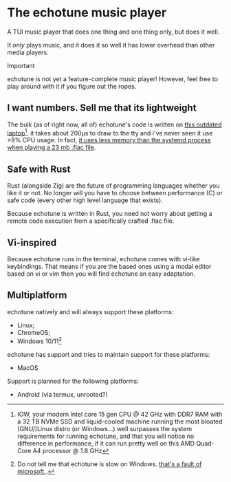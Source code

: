 # The echotune music player

A TUI music player that does one thing and one thing only, but does it well.

It _only_ plays music, and it does it so well it has lower overhead than other media players.

> [!IMPORTANT]
> echotune is not yet a feature-complete music player! However, feel free to play around with it if you figure out the ropes.

## I want numbers. Sell me that its lightweight

The bulk (as of right now, all of) echotune's code is written on [this outdated laptop](https://www.ordinateursarabais.com/produit/acer-es1-521-40hc-hdmi-6-go-ram-1-tb/)[^1]. it takes about 200µs to draw to the tty and i've never seen it use >8% CPU usage. In fact, [it uses less memory than the systemd process when playing a 23 mb .flac file](./docs/img/echotune-less-bloated-than-systemd.png).

## Safe with Rust

Rust (alongside Zig) are the future of programming languages whether you like it or not. No longer will you have to choose between performance (C) or safe code (every other high level language that exists).

Because echotune is written in Rust, you need not worry about getting a remote code execution from a specifically crafted .flac file.

## Vi-inspired

Because echotune runs in the terminal, echotune comes with vi-like keybindings. That means if you are the based ones using a modal editor based on vi or vim then you will find echotune an easy adaptation.

## Multiplatform

echotune natively and will always support these platforms:

- Linux;
- ChromeOS;
- Windows 10/11[^2]

echotune has support and tries to maintain support for these platforms:

- MacOS

Support is planned for the following platforms:

- Android (via termux, unrooted?)

[^1]: IOW, your modern Intel core 15 gen CPU @ 42 GHz with DDR7 RAM with a 32 TB NVMe SSD and liquid-cooled machine running the most bloated (GNU/)Linux distro (or Windows...) well surpasses the system requirements for running echotune, and that you will notice no difference in performance, if it can run pretty well on this AMD Quad-Core A4 processor @ 1.8 GHz
[^2]: Do not tell me that echotune is slow on Windows. [that's a fault of microsoft.](https://github.com/cmuratori/refterm/blob/main/faq.md).


